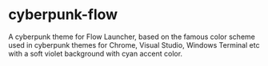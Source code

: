 # cyberpunk-flow
A cyberpunk theme for Flow Launcher, based on the famous color scheme used in cyberpunk themes for Chrome, Visual Studio, Windows Terminal etc with a soft violet background with cyan accent color.
